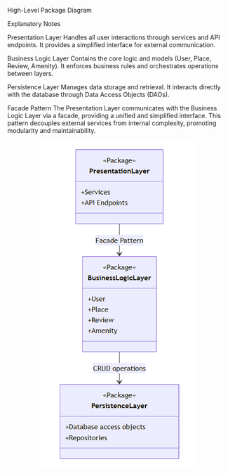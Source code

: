 High-Level Package Diagram

Explanatory Notes

Presentation Layer
Handles all user interactions through services and API endpoints.
It provides a simplified interface for external communication.

Business Logic Layer
Contains the core logic and models (User, Place, Review, Amenity).
It enforces business rules and orchestrates operations between layers.

Persistence Layer
Manages data storage and retrieval.
It interacts directly with the database through Data Access Objects (DAOs).

Facade Pattern
The Presentation Layer communicates with the Business Logic Layer via a facade,
providing a unified and simplified interface.
This pattern decouples external services from internal complexity,
promoting modularity and maintainability.

<div align="center">


<img src="https://github.com/loicleguen/holbertonschool-hbnb/blob/loic/Images/High-Level%20Package%20Diagram.png"/>


</div>